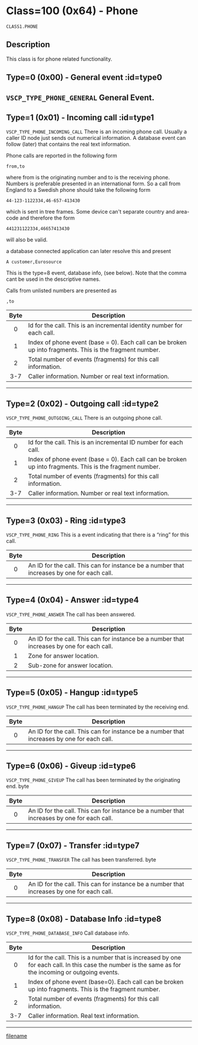 # Class=100 (0x64) - Phone

    CLASS1.PHONE

## Description

This class is for phone related functionality. 

## Type=0 (0x00) - General event :id=type0
```VSCP_TYPE_PHONE_GENERAL```
General Event.
----

## Type=1 (0x01) - Incoming call :id=type1
```VSCP_TYPE_PHONE_INCOMING_CALL```
There is an incoming phone call. Usually a caller ID node just sends out numerical information. A database event can follow (later) that contains the real text information.

Phone calls are reported in the following form

    from,to

where from is the originating number and to is the receiving phone. Numbers is preferable presented in an international form. So a call from England to a Swedish phone should take the following form

    44-123-1122334,46-657-413430

which is sent in tree frames. Some device can't separate country and area-code and therefore the form

    441231122334,46657413430

will also be valid.

a database connected application can later resolve this and present

    A customer,Eurosource

This is the type=8 event, database info, (see below). Note that the comma cant be used in the descriptive names.

Calls from unlisted numbers are presented as

    ,to 

 | Byte | Description | 
 | :----: | ----------- | 
 | 0    | Id for the call. This is an incremental identity number for each call. | 
 | 1    | Index of phone event (base = 0). Each call can be broken up into fragments. This is the fragment number. | 
 | 2    | Total number of events (fragments) for this call information. | 
 | 3-7  | Caller information. Number or real text information. | 

----

## Type=2 (0x02) - Outgoing call :id=type2
```VSCP_TYPE_PHONE_OUTGOING_CALL```
There is an outgoing phone call. 

 | Byte | Description | 
 | :----: | ----------- | 
 | 0    | Id for the call. This is an incremental ID number for each call. |
 | 1    | Index of phone event (base = 0). Each call can be broken up into fragments. This is the fragment number. | 
 | 2    | Total number of events (fragments) for this call information. | 
 | 3-7  | Caller information. Number or real text information. | 

----

## Type=3 (0x03) - Ring :id=type3
```VSCP_TYPE_PHONE_RING```
This is a event indicating that there is a “ring” for this call. 

 | Byte | Description | 
 | :----: | ----------- | 
 | 0    | An ID for the call. This can for instance be a number that increases by one for each call. | 

----

## Type=4 (0x04) - Answer :id=type4
```VSCP_TYPE_PHONE_ANSWER```
The call has been answered. 

 | Byte | Description | 
 | :----: | ----------- | 
 | 0    | An ID for the call. This can for instance be a number that increases by one for each call. | 
 | 1    | Zone for answer location. | 
 | 2    | Sub-zone for answer location. | 

----

## Type=5 (0x05) - Hangup :id=type5
```VSCP_TYPE_PHONE_HANGUP```
The call has been terminated by the receiving end. 

 | Byte | Description | 
 | :----: | ----------- | 
 | 0 | An ID for the call. This can for instance be a number that increases by one for each call. | 
 

----

## Type=6 (0x06) - Giveup :id=type6
```VSCP_TYPE_PHONE_GIVEUP```
The call has been terminated by the originating end. byte 

| Byte | Description | 
 | :----: | ----------- | 
 | 0 | An ID for the call. This can for instance be a number that increases by one for each call. | 


----

## Type=7 (0x07) - Transfer :id=type7
```VSCP_TYPE_PHONE_TRANSFER```
The call has been transferred. byte 

 | Byte | Description | 
 | :----: | ----------- | 
 | 0 | An ID for the call. This can for instance be a number that increases by one for each call. | 


----

## Type=8 (0x08) - Database Info :id=type8
```VSCP_TYPE_PHONE_DATABASE_INFO```
 Call database info.
 
 | Byte | Description | 
 | :----: | ----------- | 
 | 0   | Id for the call. This is a number that is increased by one for each call. In this case the number is the same as for the incoming or outgoing events. | 
 | 1   | Index of phone event (base=0). Each call can be broken up into fragments. This is the fragment number. | 
 | 2   | Total number of events (fragments) for this call information. | 
 | 3-7 | Caller information. Real text information.  | 

----

[filename](./bottom_copyright.md ':include')